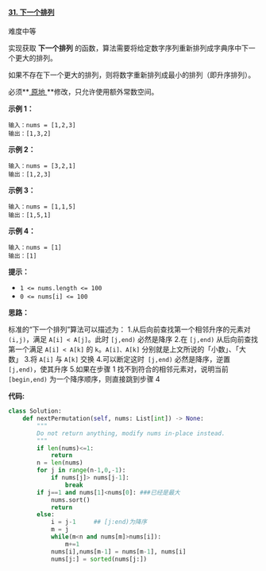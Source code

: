#### [31. 下一个排列](https://leetcode-cn.com/problems/next-permutation/)

难度中等

实现获取 **下一个排列** 的函数，算法需要将给定数字序列重新排列成字典序中下一个更大的排列。

如果不存在下一个更大的排列，则将数字重新排列成最小的排列（即升序排列）。

必须**[ 原地 ](https://baike.baidu.com/item/原地算法)**修改，只允许使用额外常数空间。

 

**示例 1：**

```
输入：nums = [1,2,3]
输出：[1,3,2]
```

**示例 2：**

```
输入：nums = [3,2,1]
输出：[1,2,3]
```

**示例 3：**

```
输入：nums = [1,1,5]
输出：[1,5,1]
```

**示例 4：**

```
输入：nums = [1]
输出：[1]
```

 

**提示：**

- `1 <= nums.length <= 100`
- `0 <= nums[i] <= 100`

**思路：**

标准的“下一个排列”算法可以描述为：
1.从后向前查找第一个相邻升序的元素对 `(i,j)`，满足 `A[i] < A[j]`。此时 `[j,end)` 必然是降序
2.在 `[j,end)` 从后向前查找第一个满足 `A[i] < A[k]` 的 `k`。`A[i]、A[k]` 分别就是上文所说的「小数」、「大数」
3.将 `A[i]` 与 `A[k]` 交换
4.可以断定这时` [j,end)` 必然是降序，逆置 `[j,end)`，使其升序
5.如果在步骤 1 找不到符合的相邻元素对，说明当前` [begin,end)` 为一个降序顺序，则直接跳到步骤 4

**代码:**

```python
class Solution:
    def nextPermutation(self, nums: List[int]) -> None:
        """
        Do not return anything, modify nums in-place instead.
        """
        if len(nums)<=1:
            return
        n = len(nums)
        for j in range(n-1,0,-1):
            if nums[j]> nums[j-1]:
                break
        if j==1 and nums[1]<nums[0]: ###已经是最大
            nums.sort()
            return
        else:
            i = j-1     ## [j:end)为降序
            m = j
            while(m<n and nums[m]>nums[i]):
                m+=1
            nums[i],nums[m-1] = nums[m-1], nums[i]
            nums[j:] = sorted(nums[j:])

```



